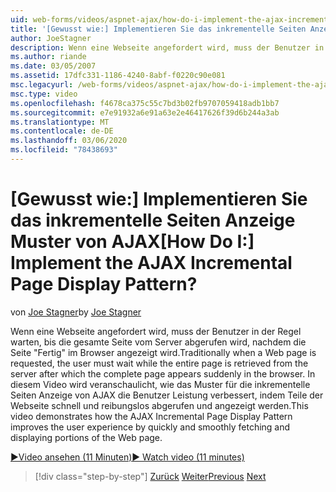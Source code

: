 ```yaml
---
uid: web-forms/videos/aspnet-ajax/how-do-i-implement-the-ajax-incremental-page-display-pattern
title: '[Gewusst wie:] Implementieren Sie das inkrementelle Seiten Anzeige Muster von AJAX | Microsoft-Dokumentation'
author: JoeStagner
description: Wenn eine Webseite angefordert wird, muss der Benutzer in der Regel warten, bis die gesamte Seite vom Server abgerufen wird, nachdem die Seite "Fertig" angezeigt wird.
ms.author: riande
ms.date: 03/05/2007
ms.assetid: 17dfc331-1186-4240-8abf-f0220c90e081
msc.legacyurl: /web-forms/videos/aspnet-ajax/how-do-i-implement-the-ajax-incremental-page-display-pattern
msc.type: video
ms.openlocfilehash: f4678ca375c55c7bd3b02fb9707059418adb1bb7
ms.sourcegitcommit: e7e91932a6e91a63e2e46417626f39d6b244a3ab
ms.translationtype: MT
ms.contentlocale: de-DE
ms.lasthandoff: 03/06/2020
ms.locfileid: "78438693"
---
```

# <a name="how-do-i-implement-the-ajax-incremental-page-display-pattern"></a><span data-ttu-id="c5b55-104">[Gewusst wie:] Implementieren Sie das inkrementelle Seiten Anzeige Muster von AJAX</span><span class="sxs-lookup"><span data-stu-id="c5b55-104">[How Do I:] Implement the AJAX Incremental Page Display Pattern?</span></span>

<span data-ttu-id="c5b55-105">von [Joe Stagner](https://github.com/JoeStagner)</span><span class="sxs-lookup"><span data-stu-id="c5b55-105">by [Joe Stagner](https://github.com/JoeStagner)</span></span>

<span data-ttu-id="c5b55-106">Wenn eine Webseite angefordert wird, muss der Benutzer in der Regel warten, bis die gesamte Seite vom Server abgerufen wird, nachdem die Seite "Fertig" im Browser angezeigt wird.</span><span class="sxs-lookup"><span data-stu-id="c5b55-106">Traditionally when a Web page is requested, the user must wait while the entire page is retrieved from the server after which the complete page appears suddenly in the browser.</span></span> <span data-ttu-id="c5b55-107">In diesem Video wird veranschaulicht, wie das Muster für die inkrementelle Seiten Anzeige von AJAX die Benutzer Leistung verbessert, indem Teile der Webseite schnell und reibungslos abgerufen und angezeigt werden.</span><span class="sxs-lookup"><span data-stu-id="c5b55-107">This video demonstrates how the AJAX Incremental Page Display Pattern improves the user experience by quickly and smoothly fetching and displaying portions of the Web page.</span></span>

[<span data-ttu-id="c5b55-108">&#9654;Video ansehen (11 Minuten)</span><span class="sxs-lookup"><span data-stu-id="c5b55-108">&#9654; Watch video (11 minutes)</span></span>](https://channel9.msdn.com/Blogs/ASP-NET-Site-Videos/how-do-i-implement-the-ajax-incremental-page-display-pattern)

> [!div class="step-by-step"]
> <span data-ttu-id="c5b55-109">[Zurück](how-do-i-implement-the-ajax-paging-pattern.md)
> [Weiter](how-do-i-implement-the-incremental-page-display-pattern-using-http-get-and-post.md)</span><span class="sxs-lookup"><span data-stu-id="c5b55-109">[Previous](how-do-i-implement-the-ajax-paging-pattern.md)
[Next](how-do-i-implement-the-incremental-page-display-pattern-using-http-get-and-post.md)</span></span>
